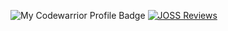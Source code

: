 ![My Codewarrior Profile Badge](https://www.codewars.com/users/svchb/badges/micro)
[![JOSS Reviews](https://joss.theoj.org/badges/reviewed_by/@svchb)](https://joss.theoj.org/papers/reviewed_by/@svchb)

<!--
**svchb/svchb** is a ✨ _special_ ✨ repository because its `README.md` (this file) appears on your GitHub profile.

Here are some ideas to get you started:

- 🔭 I’m currently working on ...
- 🌱 I’m currently learning ...
- 👯 I’m looking to collaborate on ...
- 🤔 I’m looking for help with ...
- 💬 Ask me about ...
- 📫 How to reach me: ...
- 😄 Pronouns: ...
- ⚡ Fun fact: ...
-->
